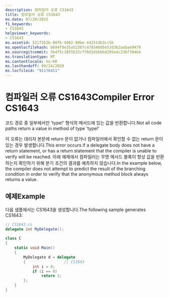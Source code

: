 ```yaml
---
description: 컴파일러 오류 CS1643
title: 컴파일러 오류 CS1643
ms.date: 07/20/2015
f1_keywords:
- CS1643
helpviewer_keywords:
- CS1643
ms.assetid: 521f352b-00fb-4d62-89be-44251db3cc5b
ms.openlocfilehash: b694f9e35a52307c478540d5e53d362aabae9479
ms.sourcegitcommit: 5b475c1855b32cf78d2d1bbb4295e4c236f39464
ms.translationtype: MT
ms.contentlocale: ko-KR
ms.lasthandoff: 09/24/2020
ms.locfileid: "91176411"
---
```

# <a name="compiler-error-cs1643"></a><span data-ttu-id="7abb2-103">컴파일러 오류 CS1643</span><span class="sxs-lookup"><span data-stu-id="7abb2-103">Compiler Error CS1643</span></span>

<span data-ttu-id="7abb2-104">코드 경로 중 일부에서만 'type!' 형식의 메서드에 있는 값을 반환합니다.</span><span class="sxs-lookup"><span data-stu-id="7abb2-104">Not all code paths return a value in method of type 'type!'</span></span>  
  
 <span data-ttu-id="7abb2-105">이 오류는 대리자 본문에 return 문이 없거나 컴파일러에서 확인할 수 없는 return 문이 있는 경우 발생합니다.</span><span class="sxs-lookup"><span data-stu-id="7abb2-105">This error occurs if a delegate body does not have a return statement, or has a return statement that the compiler is unable to verify will be reached.</span></span> <span data-ttu-id="7abb2-106">아래 예제에서 컴파일러는 무명 메서드 블록이 항상 값을 반환하는지 확인하기 위해 분기 조건의 결과를 예측하지 않습니다.</span><span class="sxs-lookup"><span data-stu-id="7abb2-106">In the example below, the compiler does not attempt to predict the result of the branching condition in order to verify that the anonymous method block always returns a value.</span></span>  
  
## <a name="example"></a><span data-ttu-id="7abb2-107">예제</span><span class="sxs-lookup"><span data-stu-id="7abb2-107">Example</span></span>  

 <span data-ttu-id="7abb2-108">다음 샘플에서는 CS1643을 생성합니다.</span><span class="sxs-lookup"><span data-stu-id="7abb2-108">The following sample generates CS1643:</span></span>  
  
```csharp  
// CS1643.cs  
delegate int MyDelegate();  
  
class C  
{  
    static void Main()  
    {  
        MyDelegate d = delegate  
        {                 // CS1643  
            int i = 0;  
            if (i == 0)  
                return 1;  
        };  
    }  
}  
```
